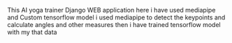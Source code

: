 This AI yoga trainer Django WEB application 
here i have used mediapipe and Custom tensorflow model
i used mediapipe to detect the keypoints and calculate angles and other measures 
then i have trained tensorflow model with my that data 
